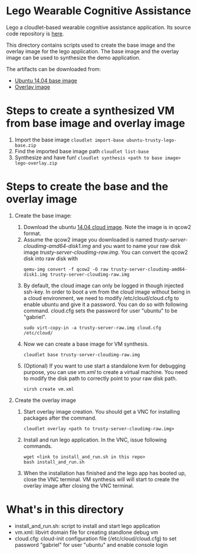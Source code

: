 # Lego Wearable Cognitive Assistance

Lego a cloudlet-based wearable cognitive assistance application. Its source code
repository is [here](https://github.com/cmusatyalab/gabriel-lego).

This directory contains scripts used to create the base image and the overlay
image for the lego application. The base image and the overlay image can be used
to synthesize the demo application.

The artifacts can be downloaded from:
  * [Ubuntu 14.04 base image](https://storage.cmusatyalab.org/elijah-provisioning-lego/ubuntu-trusty-lego-base.zip)
  * [Overlay image](https://storage.cmusatyalab.org/elijah-provisioning-lego/overlay.zip)

# Steps to create a synthesized VM from base image and overlay image
  1. Import the base image
    ````
    cloudlet import-base ubuntu-trusty-lego-base.zip
    ````
  2. Find the imported base image path
    ````
    cloudlet list-base
    ````
  1. Synthesize and have fun!
    ````
    cloudlet synthesis <path to base image> lego-overlay.zip
    ````

# Steps to create the base and the overlay image
  1. Create the base image:
     1. Download the ubuntu [14.04 cloud image](https://cloud-images.ubuntu.com/trusty/current/trusty-server-cloudimg-amd64-disk1.img). Note the image is in qcow2 format.
     2. Assume the qcow2 image you downloaded is named *trusty-server-cloudimg-amd64-disk1.img* and you want to name your raw disk image *trusty-server-cloudimg-raw.img*. You can convert the qcow2 disk into raw disk with
        ````
        qemu-img convert -f qcow2 -O raw trusty-server-cloudimg-amd64-disk1.img trusty-server-cloudimg-raw.img
        ````
     3. By default, the cloud image can only be logged in though injected ssh-key. In order to boot a vm from the cloud image without being in a cloud environment, we need to modify /etc/cloud/cloud.cfg to enable ubuntu and give it a password. You can do so with following command. cloud.cfg sets the password for user "ubuntu" to be "gabriel".
        ````
        sudo virt-copy-in -a trusty-server-raw.img cloud.cfg /etc/cloud/
        ````
     4. Now we can create a base image for VM synthesis.
        ````
        cloudlet base trusty-server-cloudimg-raw.img
        ````
     4. (Optional) If you want to use start a standalone kvm for debugging purpose, you can use *vm.xml* to create a virtual machine. You need to modify the disk path to correctly point to your raw disk path.
        ````
        virsh create vm.xml
        ````
    
  2. Create the overlay image
     1. Start overlay image creation. You should get a VNC for installing packages after the command.
        ````
        cloudlet overlay <path to trusty-server-cloudimg-raw.img>
        ````
     2. Install and run lego application. In the VNC, issue following commands.
        ````
        wget <link to install_and_run.sh in this repo>
        bash install_and_run.sh
        ````
     3. When the installation has finished and the lego app has booted up, close the VNC terminal. VM synthesis will will start to create the overlay image after closing the VNC terminal.

# What's in this directory
  * install_and_run.sh: script to install and start lego application
  * vm.xml: libvirt domain file for creating standlone debug vm
  * cloud.cfg: cloud-init configuration file (/etc/cloud/cloud.cfg) to set password "gabriel" for user "ubuntu" and enable console login
